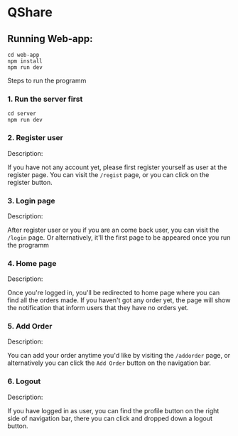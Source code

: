 # QShare

## Running Web-app:

```
cd web-app
npm install
npm run dev
```

Steps to run the programm

### 1. Run the server first

```
cd server
npm run dev
```

### 2. Register user

Description:

If you have not any account yet, please first register yourself as user at the register page. You can visit the `/regist` page, or you can click on the register button.

### 3. Login page

Description:

After register user or you if you are an come back user, you can visit the `/login` page. Or alternatively, it'll the first page to be appeared once you run the programm

### 4. Home page

Description:

Once you're logged in, you'll be redirected to home page where you can find all the orders made. If you haven't got any order yet, the page will show the notification that inform users that they have no orders yet.

### 5. Add Order

Description:

You can add your order anytime you'd like by visiting the `/addorder` page, or alternatively you can click the `Add Order` button on the navigation bar.

### 6. Logout

Description:

If you have logged in as user, you can find the profile button on the right side of navigation bar, there you can click and dropped down a logout button.

